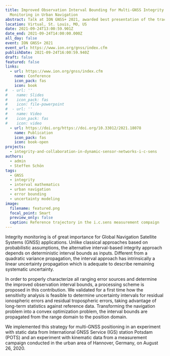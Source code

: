 ```yaml
---
title: Improved Observation Interval Bounding for Multi-GNSS Integrity
  Monitoring in Urban Navigation
abstract: Talk at ION GNSS+ 2021, awarded best presentation of the track.
location: Virtual, St. Louis, MO, US
date: 2021-09-24T13:00:59.901Z
date_end: 2021-09-24T14:00:00.000Z
all_day: false
event: ION GNSS+ 2021
event_url: https://www.ion.org/gnss/index.cfm
publishDate: 2021-09-24T16:00:59.940Z
draft: false
featured: false
links:
  - url: https://www.ion.org/gnss/index.cfm
    name: Conference
    icon_pack: fas
    icon: book
#  - url: ''
#    name: Slides
#    icon_pack: fas
#    icon: file-powerpoint
#  - url: ''
#    name: Video
#    icon_pack: fas
#    icon: video
  - url: https://doi.org/https://doi.org/10.33012/2021.18078
    name: Publication
    icon_pack: fas
    icon: book-open
projects:
  - integrity-and-collaboration-in-dynamic-sensor-networks-i-c-sens
authors:
  - admin
  - Steffen Schön
tags:
  - GNSS
  - integrity
  - interval mathematics
  - urban navigation
  - error bounding
  - uncertainty modeling
image:
  filename: featured.png
  focal_point: Smart
  preview_only: false
  caption: Reference trajectory in the i.c.sens measurement compaign
---
```

Integrity monitoring is of great importance for Global Navigation Satellite Systems (GNSS) applications. Unlike classical approaches based on probabilistic assumptions, the alternative interval-based integrity approach depends on deterministic interval bounds as inputs. Different from a quadratic variance propagation, the interval approach has intrinsically a linear uncertainty propagation which is adequate to describe remaining systematic uncertainty. 

In order to properly characterize all ranging error sources and determine the improved observation interval bounds, a processing scheme is proposed in this contribution. We validated for a first time how the sensitivity analysis is feasible to determine uncertainty intervals for residual ionospheric errors and residual tropospheric errors, taking advantage of long-term statistics against reference data. Transforming the navigation problem into a convex optimization problem, the interval bounds are propagated from the range domain to the position domain. 

We implemented this strategy for multi-GNSS positioning in an experiment with static data from International GNSS Service (IGS) station Potsdam (POTS) and an experiment with kinematic data from a measurement campaign conducted in the urban area of Hannover, Germany, on August 26, 2020.
